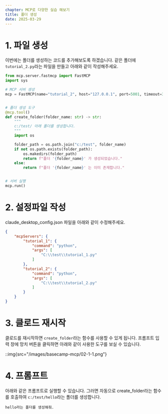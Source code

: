 ```yaml
---
chapter: MCP로 다양한 실습 해보기
title: 폴더 생성
date: 2025-03-29
---
```


# 1. 파일 생성

이번에는 폴더를 생성하는 코드를 추가해보도록 하겠습니다. 같은 폴더에 `tutorial_2.py`라는 파일을 만들고 아래와 같이 작성해주세요.

```python
from mcp.server.fastmcp import FastMCP
import sys

# MCP 서버 생성
mcp = FastMCP(name="tutorial_2", host="127.0.0.1", port=5001, timeout=30)


# 폴더 생성 도구
@mcp.tool()
def create_folder(folder_name: str) -> str:
    """
    c:/test/ 아래 폴더를 생성합니다.
    """
    import os

    folder_path = os.path.join("c:/test", folder_name)
    if not os.path.exists(folder_path):
        os.makedirs(folder_path)
        return f"폴더 '{folder_name}' 가 생성되었습니다."
    else:
        return f"폴더 '{folder_name}' 는 이미 존재합니다."


# 서버 실행
mcp.run()
```

# 2. 설정파일 작성

claude_desktop_config.json 파일을 아래와 같이 수정해주세요.

```json
{
    "mcpServers": {
        "tutorial_1": {
            "command": "python",
            "args": [
                "C:\\test\\tutorial_1.py"
            ]
        },
        "tutorial_2": {
            "command": "python",
            "args": [
                "C:\\test\\tutorial_2.py"
            ]
        }
    }
}
```

# 3. 클로드 재시작

클로드를 재시작하면 `create_folder`라는 함수를 사용할 수 있게 됩니다. 프롬프트 입력 창에 망치 버튼을 클릭하면 아래와 같이 사용한 도구를 보실 수 있습니다.

::img{src="/images/basecamp-mcp/02-1-1.png"}

# 4. 프롬프트

아래와 같은 프롬프트로 실행할 수 있습니다. 그러면 자동으로 create_folder라는 함수를 호출하여 `c:/test/hello`라는 폴더를 생성합니다.

```
hello라는 폴더를 생성해줘.
```